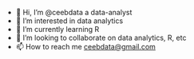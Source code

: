 - 👋 Hi, I’m @ceebdata a data-analyst
- 👀 I’m interested in data analytics
- 🌱 I’m currently learning R
- 💞️ I’m looking to collaborate on data analytics, R, etc
- 📫 How to reach me ceebdata@gmail.com

<!---
ceebdata/ceebdata is a ✨ special ✨ repository because its `README.md` (this file) appears on your GitHub profile.
You can click the Preview link to take a look at your changes.
--->
